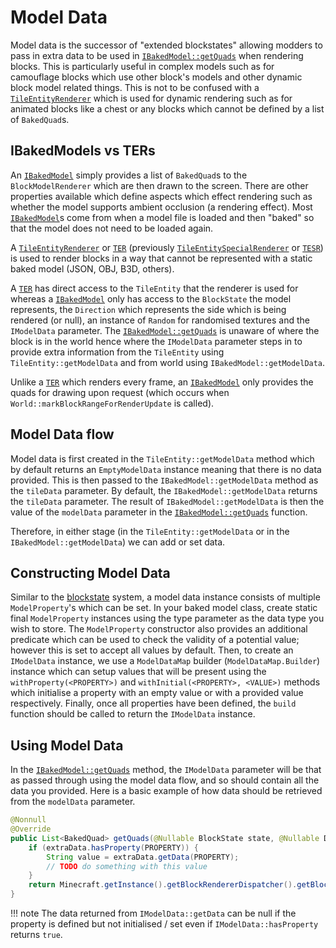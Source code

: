 Model Data
==========

Model data is the successor of "extended blockstates" allowing modders to pass in extra data to be used in [`IBakedModel::getQuads`][getquads] when rendering blocks. This is particularly useful in complex models such as for camouflage blocks which use other block's models and other dynamic block model related things. This is not to be confused with a [`TileEntityRenderer`][ter] which is used for dynamic rendering such as for animated blocks like a chest or any blocks which cannot be defined by a list of `BakedQuad`s.

IBakedModels vs TERs
------------------

An [`IBakedModel`][bakedmodel] simply provides a list of `BakedQuad`s to the `BlockModelRenderer` which are then drawn to the screen. There are other properties available which define aspects which effect rendering such as whether the model supports ambient occlusion (a rendering effect). Most [`IBakedModel`][bakedmodel]s come from when a model file is loaded and then "baked" so that the model does not need to be loaded again.

A [`TileEntityRenderer`][ter] or [`TER`][ter] (previously [`TileEntitySpecialRenderer`][ter] or [`TESR`][ter]) is used to render blocks in a way that cannot be represented with a static baked model (JSON, OBJ, B3D, others).

A [`TER`][ter] has direct access to the `TileEntity` that the renderer is used for whereas a [`IBakedModel`][bakedmodel] only has access to the `BlockState` the model represents, the `Direction` which represents the side which is being rendered (or null), an instance of `Random` for randomised textures and the `IModelData` parameter. The [`IBakedModel::getQuads`][getquads] is unaware of where the block is in the world hence where the `IModelData` parameter steps in to provide extra information from the `TileEntity` using `TileEntity::getModelData` and from world using `IBakedModel::getModelData`.

Unlike a [`TER`][ter] which renders every frame, an [`IBakedModel`][bakedmodel] only provides the quads for drawing upon request (which occurs when `World::markBlockRangeForRenderUpdate` is called).

Model Data flow
------------------------

Model data is first created in the `TileEntity::getModelData` method which by default returns an `EmptyModelData` instance meaning that there is no data provided. This is then passed to the `IBakedModel::getModelData` method as the `tileData` parameter. By default, the `IBakedModel::getModelData` returns the `tileData` parameter. The result of `IBakedModel::getModelData` is then the value of the `modelData` parameter in the [`IBakedModel::getQuads`][getquads] function.

Therefore, in either stage (in the `TileEntity::getModelData` or in the `IBakedModel::getModelData`) we can add or set data.

Constructing Model Data
-----------------------

Similar to the [blockstate](https://mcforge.readthedocs.io/en/1.14.x/blocks/states/) system, a model data instance consists of multiple `ModelProperty`'s which can be set. In your baked model class, create static final `ModelProperty` instances using the type parameter as the data type you wish to store. The `ModelProperty` constructor also provides an additional predicate which can be used to check the validity of a potential value; however this is set to accept all values by default. Then, to create an `IModelData` instance, we use a `ModelDataMap` builder (`ModelDataMap.Builder`) instance which can setup values that will be present using the `withProperty(<PROPERTY>)` and `withInitial(<PROPERTY>, <VALUE>)` methods which initialise a property with an empty value or with a provided value respectively. Finally, once all properties have been defined, the `build` function should be called to return the `IModelData` instance.

Using Model Data
----------------

In the [`IBakedModel::getQuads`][getquads] method, the `IModelData` parameter will be that as passed through using the model data flow, and so should contain all the data you provided. Here is a basic example of how data should be retrieved from the `modelData` parameter.

```Java
@Nonnull
@Override
public List<BakedQuad> getQuads(@Nullable BlockState state, @Nullable Direction side, @Nonnull Random rand, @Nonnull IModelData extraData) {
    if (extraData.hasProperty(PROPERTY)) {
        String value = extraData.getData(PROPERTY);
        // TODO do something with this value
    }
    return Minecraft.getInstance().getBlockRendererDispatcher().getBlockModelShapes().getModelManager().getMissingModel();
}
```

!!! note
    The data returned from `IModelData::getData` can be null if the property is defined but not initialised / set even if `IModelData::hasProperty` returns `true`.

[bakedmodel]: https://mcforge.readthedocs.io/en/1.14.x/models/advanced/ibakedmodel/
[getquads]: https://mcforge.readthedocs.io/en/1.14.x/models/advanced/ibakedmodel/#getquads
[ter]: https://mcforge.readthedocs.io/en/1.14.x/tileentities/tesr/
